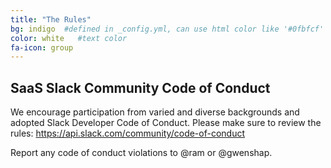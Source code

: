 ```yaml
---
title: "The Rules"
bg: indigo  #defined in _config.yml, can use html color like '#0fbfcf'
color: white   #text color
fa-icon: group
---
```


## SaaS Slack Community Code of Conduct ##
We encourage participation from varied and diverse backgrounds and adopted Slack Developer Code of Conduct. 
Please make sure to review the rules: <https://api.slack.com/community/code-of-conduct>

Report any code of conduct violations to @ram or @gwenshap. 

